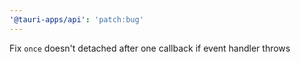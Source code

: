 ```yaml
---
'@tauri-apps/api': 'patch:bug'
---
```


Fix `once` doesn't detached after one callback if event handler throws
